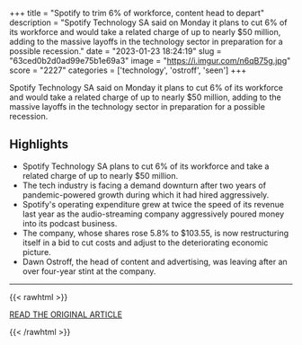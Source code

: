 +++
title = "Spotify to trim 6% of workforce, content head to depart"
description = "Spotify Technology SA said on Monday it plans to cut 6% of its workforce and would take a related charge of up to nearly $50 million, adding to the massive layoffs in the technology sector in preparation for a possible recession."
date = "2023-01-23 18:24:19"
slug = "63ced0b2d0ad99e75b1e69a3"
image = "https://i.imgur.com/n6qB75g.jpg"
score = "2227"
categories = ['technology', 'ostroff', 'seen']
+++

Spotify Technology SA said on Monday it plans to cut 6% of its workforce and would take a related charge of up to nearly $50 million, adding to the massive layoffs in the technology sector in preparation for a possible recession.

## Highlights

- Spotify Technology SA plans to cut 6% of its workforce and take a related charge of up to nearly $50 million.
- The tech industry is facing a demand downturn after two years of pandemic-powered growth during which it had hired aggressively.
- Spotify's operating expenditure grew at twice the speed of its revenue last year as the audio-streaming company aggressively poured money into its podcast business.
- The company, whose shares rose 5.8% to $103.55, is now restructuring itself in a bid to cut costs and adjust to the deteriorating economic picture.
- Dawn Ostroff, the head of content and advertising, was leaving after an over four-year stint at the company.

---

{{< rawhtml >}}
  <p class="article-category">
    <a target="_blank" href="https://www.reuters.com/technology/spotify-trim-6-workforce-2023-01-23/">READ THE ORIGINAL ARTICLE</a>
  </p>
{{< /rawhtml >}}
